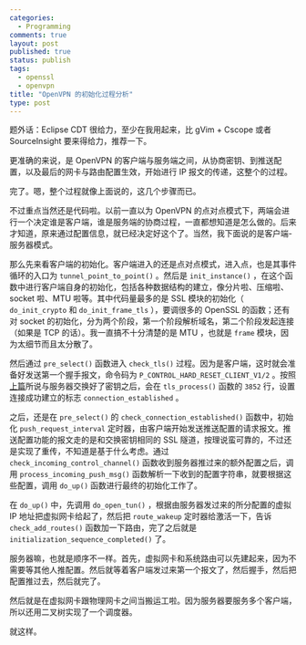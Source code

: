 ```yaml
---
categories:
  - Programming
comments: true
layout: post
published: true
status: publish
tags:
  - openssl
  - openvpn
title: "OpenVPN 的初始化过程分析"
type: post
---
```


题外话：Eclipse CDT 很给力，至少在我用起来，比 gVim + Cscope 或者 SourceInsight 要来得给力，推荐一下。

更准确的来说，是 OpenVPN 的客户端与服务端之间，从协商密钥、到推送配置，以及最后的网卡与路由配置生效，开始进行 IP 报文的传递，这整个的过程。

完了。嗯，整个过程就像上面说的，这几个步骤而已。

不过重点当然还是代码啦。以前一直以为 OpenVPN 的点对点模式下，两端会进行一个决定谁是客户端，谁是服务端的协商过程，一直都想知道是怎么做的。后来才知道，原来通过配置信息，就已经决定好这个了。当然，我下面说的是客户端-服务器模式。

那么先来看客户端的初始化。客户端进入的还是点对点模式，进入点，也是其事件循环的入口为 `tunnel_point_to_point()` 。然后是 `init_instance()` ，在这个函数中进行客户端自身的初始化，包括各种数据结构的建立，像分片啦、压缩啦、socket 啦、MTU 啦等。其中代码量最多的是 SSL 模块的初始化（ `do_init_crypto` 和 `do_init_frame_tls` ），要调很多的 OpenSSL 的函数；还有对 socket 的初始化，分为两个阶段，第一个阶段解析域名，第二个阶段发起连接（如果是 TCP 的话）。我一直搞不十分清楚的是 MTU ，也就是 `frame` 模块，因为太细节而且太分散了。

然后通过 `pre_select()` 函数进入 `check_tls()` 过程。因为是客户端，这时就会准备好发送第一个握手报文，命令码为 `P_CONTROL_HARD_RESET_CLIENT_V1/2` 。按照[上篇](/blog/2010-11-22/openvpn-%E7%9A%84%E6%8F%A1%E6%89%8B%E5%8D%8F%E8%AE%AE%E5%88%86%E6%9E%90.html)所说与服务器交换好了密钥之后，会在 `tls_process()` 函数的 `3852` 行，设置连接成功建立的标志 `connection_established` 。

之后，还是在 `pre_select()` 的 `check_connection_established()` 函数中，初始化 `push_request_interval` 定时器，由客户端开始发送推送配置的请求报文。推送配置功能的报文走的是和交换密钥相同的 SSL 隧道，按理说蛮可靠的，不过还是实现了重传，不知道是基于什么考虑。通过 `check_incoming_control_channel()` 函数收到服务器推过来的额外配置之后，调用 `process_incoming_push_msg()` 函数解析一下收到的配置字符串，就要根据这些配置，调用 `do_up()` 函数进行最终的初始化工作了。

在 `do_up()` 中，先调用 `do_open_tun()` ，根据由服务器发过来的所分配置的虚拟 IP 地址把虚拟网卡给起了，然后把 `route_wakeup` 定时器给激活一下，告诉 `check_add_routes()` 函数加一下路由，完了之后就是 `initialization_sequence_completed()` 了。

服务器嘛，也就是顺序不一样。首先，虚拟网卡和系统路由可以先建起来，因为不需要等其他人推配置。然后就等着客户端发过来第一个报文了，然后握手，然后把配置推过去，然后就完了。

然后就是在虚拟网卡跟物理网卡之间当搬运工啦。因为服务器要服务多个客户端，所以还用二叉树实现了一个调度器。

就这样。
